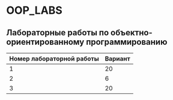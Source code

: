 # OOP_LABS
Лабораторные работы по объектно-ориентированному программированию
-----
| Номер лабораторной работы | Вариант |
|---------------------------|---------|
| 1                         | 20      |
| 2                         | 6       |
| 3                         | 20      |
